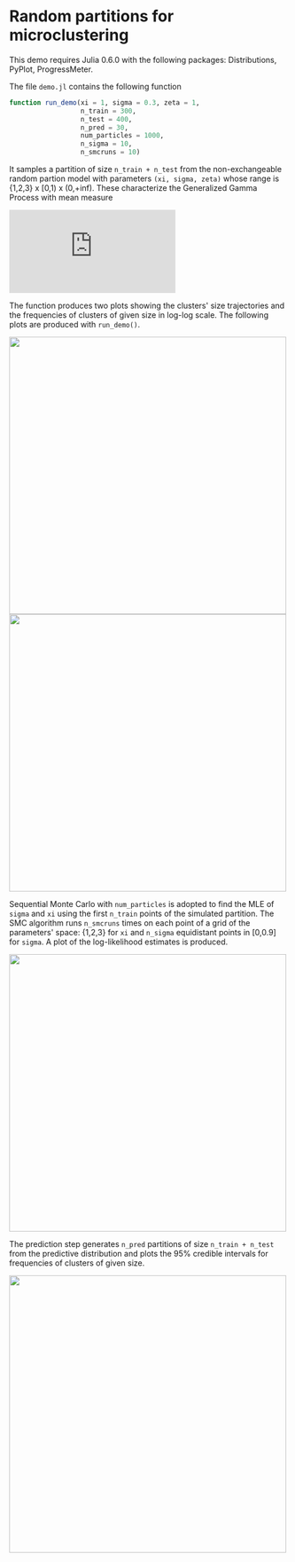 # Random partitions for microclustering

This demo requires Julia 0.6.0 with the following packages:
Distributions, PyPlot, ProgressMeter.

The file `demo.jl` contains the following function
```julia
function run_demo(xi = 1, sigma = 0.3, zeta = 1,
                  n_train = 300,
                  n_test = 400,
                  n_pred = 30,
                  num_particles = 1000,
                  n_sigma = 10,
                  n_smcruns = 10)
```
It samples a partition of size `n_train + n_test` from the non-exchangeable random partion model with parameters `(xi, sigma, zeta)` whose range is \{1,2,3\} x \[0,1\) x \(0,+inf\). These characterize the Generalized Gamma Process with mean measure

![equation](http://latex.codecogs.com/gif.latex?%5Cxi%20%5C%2C%5Ctheta%5E%7B%5Cxi-1%7D%20%5Cfrac%7B%5Comega%5E%7B-1-%5Csigma%7D%7D%7B%5CGamma%281-%5Csigma%29%7D%5C%2C%20e%5E%7B-%5Czeta%20%5Comega%7D%20%5C%2Cd%5Ctheta%5C%2Cd%5Comega)

The function produces two plots showing the clusters' size trajectories and the frequencies of clusters of given size in log-log scale. The following plots are produced with `run_demo()`. 

<img src="https://github.com/Joedb/microclust_rnd_part/blob/master/data_clustersize.png" height="500" />
<img src="https://github.com/Joedb/microclust_rnd_part/blob/master/freqs_data.png" height="500" />

Sequential Monte Carlo with `num_particles` is adopted to find the MLE of `sigma` and `xi` using the first `n_train` points of the simulated partition. The SMC algorithm runs `n_smcruns` times on each point of a grid of the parameters' space: \{1,2,3\} for `xi` and `n_sigma` equidistant points in \[0,0.9\] for `sigma`. A plot of the log-likelihood estimates is produced.

<img src="https://github.com/Joedb/microclust_rnd_part/blob/master/loglikelihood_smc_estim.png" height="500" />

The prediction step generates `n_pred` partitions of size `n_train + n_test` from the predictive distribution and plots the 95% credible intervals for frequencies of clusters of given size.

<img src="https://github.com/Joedb/microclust_rnd_part/blob/master/freqs_prediction.png" height="500" />
